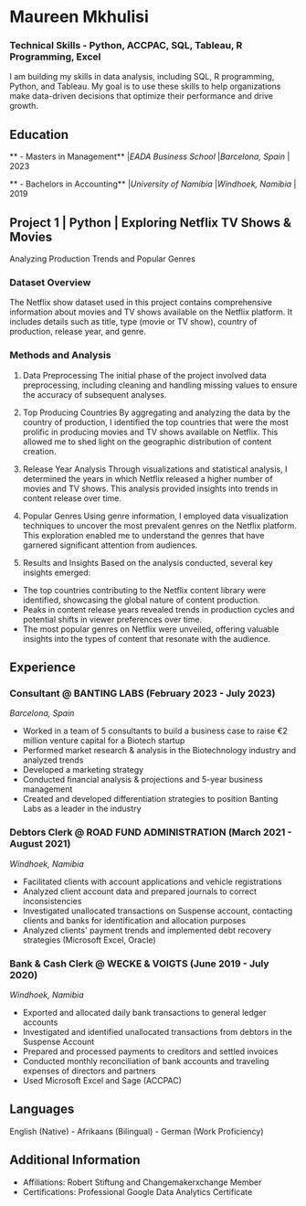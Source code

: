 # Maureen Mkhulisi
### Technical Skills - Python, ACCPAC, SQL, Tableau, R Programming, Excel

I am building my skills in data analysis, including SQL, R programming, Python, and Tableau. My goal is to use these skills to help organizations make data-driven decisions that optimize their performance and drive growth. 
## Education

** - Masters in Management** |*EADA Business School* |*Barcelona, Spain* | 2023

** - Bachelors in Accounting** |*University of Namibia* |*Windhoek, Namibia* | 2019 

## Project 1 | Python | Exploring Netflix TV Shows & Movies
Analyzing Production Trends and Popular Genres
### Dataset Overview
The Netflix show dataset used in this project contains comprehensive information about movies and TV shows available on the Netflix platform. It includes details such as title, type (movie or TV show), country of production, release year, and genre.
### Methods and Analysis
1. Data Preprocessing
The initial phase of the project involved data preprocessing, including cleaning and handling missing values to ensure the accuracy of subsequent analyses.

2. Top Producing Countries
By aggregating and analyzing the data by the country of production, I identified the top countries that were the most prolific in producing movies and TV shows available on Netflix. This allowed me to shed light on the geographic distribution of content creation.

3. Release Year Analysis
Through visualizations and statistical analysis, I determined the years in which Netflix released a higher number of movies and TV shows. This analysis provided insights into trends in content release over time.

4. Popular Genres
Using genre information, I employed data visualization techniques to uncover the most prevalent genres on the Netflix platform. This exploration enabled me to understand the genres that have garnered significant attention from audiences.

5. Results and Insights
Based on the analysis conducted, several key insights emerged:
- The top countries contributing to the Netflix content library were identified, showcasing the global nature of content production.
- Peaks in content release years revealed trends in production cycles and potential shifts in viewer preferences over time.
- The most popular genres on Netflix were unveiled, offering valuable insights into the types of content that resonate with the audience.




## Experience

### Consultant @ BANTING LABS (February 2023 - July 2023)
*Barcelona, Spain*  
- Worked in a team of 5 consultants to build a business case to raise €2 million venture capital for a Biotech startup
- Performed market research & analysis in the Biotechnology industry and analyzed trends
- Developed a marketing strategy
- Conducted financial analysis & projections and 5-year business management
- Created and developed differentiation strategies to position Banting Labs as a leader in the industry

### Debtors Clerk @ ROAD FUND ADMINISTRATION (March 2021 - August 2021)
*Windhoek, Namibia*  
- Facilitated clients with account applications and vehicle registrations
- Analyzed client account data and prepared journals to correct inconsistencies
- Investigated unallocated transactions on Suspense account, contacting clients and banks for identification and allocation purposes
- Analyzed clients' payment trends and implemented debt recovery strategies (Microsoft Excel, Oracle)

### Bank & Cash Clerk @ WECKE & VOIGTS (June 2019 - July 2020)
*Windhoek, Namibia*  
- Exported and allocated daily bank transactions to general ledger accounts
- Investigated and identified unallocated transactions from debtors in the Suspense Account
- Prepared and processed payments to creditors and settled invoices
- Conducted monthly reconciliation of bank accounts and traveling expenses of directors and partners
- Used Microsoft Excel and Sage (ACCPAC)



## Languages

English (Native) - Afrikaans (Bilingual) - German (Work Proficiency)

## Additional Information

- Affiliations: Robert Stiftung and Changemakerxchange Member
- Certifications: Professional Google Data Analytics Certificate

